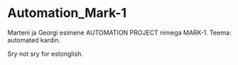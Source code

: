 # Automation_Mark-1
Marteni ja Georgi esimene AUTOMATION PROJECT nimega MARK-1. Teema: automated kardin.

Sry not sry for estonglish.